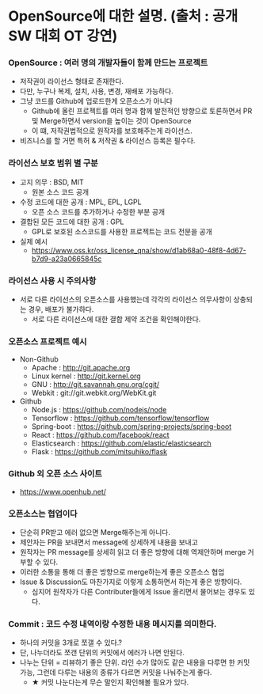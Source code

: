 # OpenSource에 대한 설명. (출처 : 공개 SW 대회 OT 강연)

### OpenSource : 여러 명의 개발자들이 함께 만드는 프로젝트
* 저작권이 라이선스 형태로 존재한다.
* 다만, 누구나 복제, 설치, 사용, 변경, 재배포 가능하다.
* 그냥 코드를 Github에 업로드한게 오픈소스가 아니다
  + Github에 올린 프로젝트를 여러 명과 함께 발전적인 방향으로 토론하면서 PR 및 Merge하면서 version을 높이는 것이 OpenSource
  + 이 떄, 저작권법적으로 원작자를 보호해주는게 라이선스.
* 비즈니스를 할 거면 특허 & 저작권 & 라이선스 등록은 필수다.

### 라이선스 보호 범위 별 구분
* 고지 의무 : BSD, MIT
  + 원본 소스 코드 공개
* 수정 코드에 대한 공개 : MPL, EPL, LGPL
  + 오픈 소스 코드를 추가하거나 수정한 부분 공개
* 결합된 모든 코드에 대한 공개 : GPL
  + GPL로 보호된 소스코드를 사용한 프로젝트는 코드 전문을 공개
* 실제 예시
  + https://www.oss.kr/oss_license_qna/show/d1ab68a0-48f8-4d67-b7d9-a23a0665845c

### 라이선스 사용 시 주의사항
* 서로 다른 라이선스의 오픈소스를 사용했는데 각각의 라이선스 의무사항이 상충되는 경우, 배포가 불가하다.
  + 서로 다른 라이선스에 대한 결합 제약 조건을 확인해야한다.

### 오픈소스 프로젝트 예시
* Non-Github
  + Apache : http://git.apache.org
  + Linux kernel : http://git.kernel.org
  + GNU : http://git.savannah.gnu.org/cgit/
  + Webkit : git://git.webkit.org/WebKit.git
* Github
  + Node.js : https://github.com/nodejs/node
  + Tensorflow : https://github.com/tensorflow/tensorflow
  + Spring-boot : https://github.com/spring-projects/spring-boot
  + React : https://github.com/facebook/react
  + Elasticsearch : https://github.com/elastic/elasticsearch
  + Flask : https://github.com/mitsuhiko/flask
  
### Github 외 오픈 소스 사이트
* https://www.openhub.net/

### 오픈소스는 협업이다
* 단순히 PR받고 에러 없으면 Merge해주는게 아니다.
* 제안자는 PR을 보내면서 message에 상세하게 내용을 보내고
* 원작자는 PR message를 상세히 읽고 더 좋은 방향에 대해 역제안하며 merge 거부할 수 있다.
* 이러한 소통을 통해 더 좋은 방향으로 merge하는게 좋은 오픈소스 협업
* Issue & Discussion도 마찬가지로 이렇게 소통하면서 하는게 좋은 방향이다.
  + 심지어 원작자가 다른 Contributer들에게 Issue 올리면서 물어보는 경우도 있다.

### Commit : 코드 수정 내역이랑 수정한 내용 메시지를 의미한다.
* 하나의 커밋을 3개로 쪼갤 수 있다.?
* 단, 나누더라도 쪼갠 단위의 커밋에서 에러가 나면 안된다.
* 나누는 단위 = 리뷰하기 좋은 단위. 라인 수가 많아도 같은 내용을 다루면 한 커밋 가능, 그런데 다루는 내용의 종류가 다르면 커밋을 나눠주는게 좋다.
	+ ★ 커밋 나눈다는게 무슨 말인지 확인해볼 필요가 있다.
